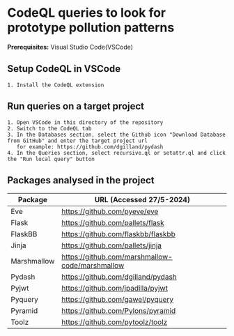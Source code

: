# CodeQL queries to look for prototype pollution patterns
**Prerequisites:** Visual Studio Code(VSCode)

## Setup CodeQL in VSCode
    1. Install the CodeQL extension

## Run queries on a target project
    1. Open VSCode in this directory of the repository
    2. Switch to the CodeQL tab
    3. In the Databases section, select the Github icon "Download Database from GitHub" and enter the target project url
       for example: https://github.com/dgilland/pydash
    4. In the Queries section, select recursive.ql or setattr.ql and click the "Run local query" button

## Packages analysed in the project
| Package | URL (Accessed 27/5-2024) |
| ------- | --- |
| Eve | https://github.com/pyeve/eve |
| Flask | https://github.com/pallets/flask |
| FlaskBB | https://github.com/flaskbb/flaskbb |
| Jinja | https://github.com/pallets/jinja |
| Marshmallow | https://github.com/marshmallow-code/marshmallow |
| Pydash | https://github.com/dgilland/pydash |
| Pyjwt | https://github.com/jpadilla/pyjwt |
| Pyquery | https://github.com/gawel/pyquery |
| Pyramid | https://github.com/Pylons/pyramid |
| Toolz | https://github.com/pytoolz/toolz |
